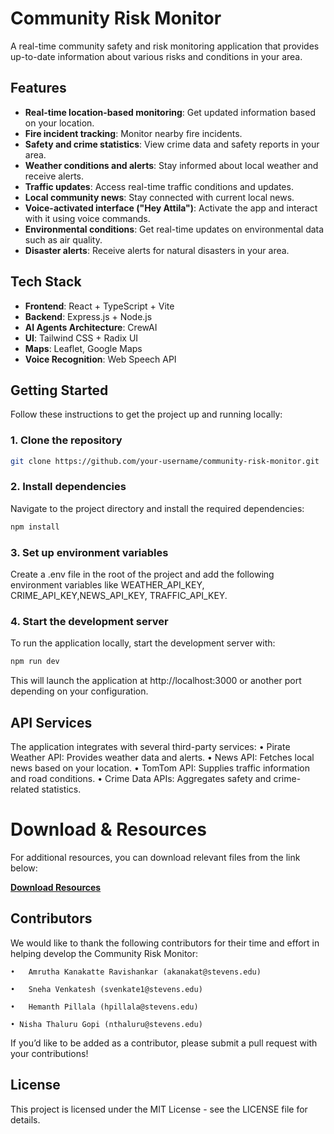 # Community Risk Monitor

A real-time community safety and risk monitoring application that provides up-to-date information about various risks and conditions in your area.

## Features

- **Real-time location-based monitoring**: Get updated information based on your location.
- **Fire incident tracking**: Monitor nearby fire incidents.
- **Safety and crime statistics**: View crime data and safety reports in your area.
- **Weather conditions and alerts**: Stay informed about local weather and receive alerts.
- **Traffic updates**: Access real-time traffic conditions and updates.
- **Local community news**: Stay connected with current local news.
- **Voice-activated interface ("Hey Attila")**: Activate the app and interact with it using voice commands.
- **Environmental conditions**: Get real-time updates on environmental data such as air quality.
- **Disaster alerts**: Receive alerts for natural disasters in your area.

## Tech Stack

- **Frontend**: React + TypeScript + Vite
- **Backend**: Express.js + Node.js
- **AI Agents Architecture**: CrewAI
- **UI**: Tailwind CSS + Radix UI
- **Maps**: Leaflet, Google Maps
- **Voice Recognition**: Web Speech API

## Getting Started

Follow these instructions to get the project up and running locally:

### 1. Clone the repository
```bash
git clone https://github.com/your-username/community-risk-monitor.git
```

### 2. Install dependencies

Navigate to the project directory and install the required dependencies:
```bash
npm install
```

### 3. Set up environment variables

Create a .env file in the root of the project and add the following environment variables like WEATHER_API_KEY, CRIME_API_KEY,NEWS_API_KEY, TRAFFIC_API_KEY.

### 4. Start the development server

To run the application locally, start the development server with:
```bash
npm run dev
```

This will launch the application at http://localhost:3000 or another port depending on your configuration.

## API Services

The application integrates with several third-party services:
	•	Pirate Weather API: Provides weather data and alerts.
	•	News API: Fetches local news based on your location.
	•	TomTom API: Supplies traffic information and road conditions.
	•	Crime Data APIs: Aggregates safety and crime-related statistics.

# Download & Resources

For additional resources, you can download relevant files from the link below:

**[Download Resources](https://drive.google.com/file/d/1rwWPEVDXXbBNDnEEo_NivkLnVWk4T0aT/view?usp=sharing)**

## Contributors

We would like to thank the following contributors for their time and effort in helping develop the Community Risk Monitor:

	•	Amrutha Kanakatte Ravishankar (akanakat@stevens.edu)
 
	•	Sneha Venkatesh (svenkate1@stevens.edu)
 
	•	Hemanth Pillala (hpillala@stevens.edu)
 
  	• Nisha Thaluru Gopi (nthaluru@stevens.edu)

If you’d like to be added as a contributor, please submit a pull request with your contributions!

## License

This project is licensed under the MIT License - see the LICENSE file for details.


